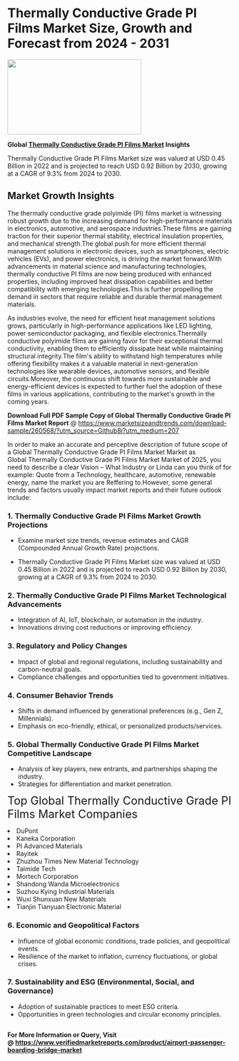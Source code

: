 <H1>Thermally Conductive Grade PI Films Market Size, Growth and Forecast from 2024 - 2031</H1><img class="aligncenter size-medium wp-image-584254" src="https://thirdeyenews.in/wp-content/uploads/2024/09/Global-Market-Research-300x168.jpeg" alt="" width="300" height="168" /><p><strong>Global&nbsp;<a href="https://www.marketsizeandtrends.com/download-sample/260568/?utm_source=Github8j?utm_medium=207">Thermally Conductive Grade PI Films Market</a> Insights</strong></p><p>Thermally Conductive Grade PI Films Market size was valued at USD 0.45 Billion in 2022 and is projected to reach USD 0.92 Billion by 2030, growing at a CAGR of 9.3% from 2024 to 2030.</p><p><h2>Market Growth Insights</h2> <p>The thermally conductive grade polyimide (PI) films market is witnessing robust growth due to the increasing demand for high-performance materials in electronics, automotive, and aerospace industries.These films are gaining traction for their superior thermal stability, electrical insulation properties, and mechanical strength.The global push for more efficient thermal management solutions in electronic devices, such as smartphones, electric vehicles (EVs), and power electronics, is driving the market forward.With advancements in material science and manufacturing technologies, thermally conductive PI films are now being produced with enhanced properties, including improved heat dissipation capabilities and better compatibility with emerging technologies.This is further propelling the demand in sectors that require reliable and durable thermal management materials.</p> <p>As industries evolve, the need for efficient heat management solutions grows, particularly in high-performance applications like LED lighting, power semiconductor packaging, and flexible electronics.Thermally conductive polyimide films are gaining favor for their exceptional thermal conductivity, enabling them to efficiently dissipate heat while maintaining structural integrity.The film's ability to withstand high temperatures while offering flexibility makes it a valuable material in next-generation technologies like wearable devices, automotive sensors, and flexible circuits.Moreover, the continuous shift towards more sustainable and energy-efficient devices is expected to further fuel the adoption of these films in various applications, contributing to the market's growth in the coming years.</p> <p><span class=""><strong>Download Full PDF Sample Copy of Global Thermally Conductive Grade PI Films Market Report</strong> @ <a href="https://www.marketsizeandtrends.com/download-sample/260568/?utm_source=Github8j?utm_medium=207" target="_blank">https://www.marketsizeandtrends.com/download-sample/260568/?utm_source=Github8j?utm_medium=207</a></span></p><p>In order to make an accurate and perceptive description of future scope of a Global&nbsp;Thermally Conductive Grade PI Films Market Market as Global&nbsp;Thermally Conductive Grade PI Films Market Market of 2025, you need to describe a clear Vision &ndash; What Industry or Linda can you think of for example: Quote from a Technology, healthcare, automotive, renewable energy, name the market you are Reffering to.However, some general trends and factors usually impact market reports and their future outlook include:</p><h3>1.&nbsp;<strong>Thermally Conductive Grade PI Films Market Growth Projections</strong></h3><ul><li>Examine market size trends, revenue estimates and CAGR (Compounded Annual Growth Rate) projections.</li><li><p>Thermally Conductive Grade PI Films Market size was valued at USD 0.45 Billion in 2022 and is projected to reach USD 0.92 Billion by 2030, growing at a CAGR of 9.3% from 2024 to 2030.</p></li></ul><h3>2.&nbsp;<strong>Thermally Conductive Grade PI Films Market Technological Advancements</strong></h3><ul><li>Integration of AI, IoT, blockchain, or automation in the industry.</li><li>Innovations driving cost reductions or improving efficiency.</li></ul><h3>3.&nbsp;<strong>Regulatory and Policy Changes</strong></h3><ul><li>Impact of global and regional regulations, including sustainability and carbon-neutral goals.</li><li>Compliance challenges and opportunities tied to government initiatives.</li></ul><h3>4.&nbsp;<strong>Consumer Behavior Trends</strong></h3><ul><li>Shifts in demand influenced by generational preferences (e.g., Gen Z, Millennials).</li><li>Emphasis on eco-friendly, ethical, or personalized products/services.</li></ul><h3>5.&nbsp;<strong>Global Thermally Conductive Grade PI Films Market Competitive Landscape</strong></h3><ul><li>Analysis of key players, new entrants, and partnerships shaping the industry.</li><li>Strategies for differentiation and market penetration.</li></ul><p data-pm-slice="1 1 []"><span style="color: inherit; font-family: inherit; font-size: 25px;">Top Global Thermally Conductive Grade PI Films Market Companies</span></p><div class="" data-test-id=""><p><li>DuPont</li><li> Kaneka Corporation</li><li> PI Advanced Materials</li><li> Rayitek</li><li> Zhuzhou Times New Material Technology</li><li> Taimide Tech</li><li> Mortech Corporation</li><li> Shandong Wanda Microelectronics</li><li> Suzhou Kying Industrial Materials</li><li> Wuxi Shunxuan New Materials</li><li> Tianjin Tianyuan Electronic Material</li></p></div><h3>6.&nbsp;<strong>Economic and Geopolitical Factors</strong></h3><ul><li>Influence of global economic conditions, trade policies, and geopolitical events.</li><li>Resilience of the market to inflation, currency fluctuations, or global crises.</li></ul><h3>7.&nbsp;<strong>Sustainability and ESG (Environmental, Social, and Governance)</strong></h3><ul><li>Adoption of sustainable practices to meet ESG criteria.</li><li>Opportunities in green technologies and circular economy principles.</li></ul><h2><strong style="font-size: 14px;">For More Information or Query, Visit @&nbsp;</strong><a style="background-color: #ffffff; font-size: 14px;" href="https://www.marketsizeandtrends.com/report/thermally-conductive-grade-pi-films-market/" target="_blank">https://www.verifiedmarketreports.com/product/airport-passenger-boarding-bridge-market</a></h2>